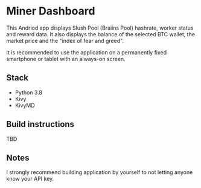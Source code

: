# Miner Dashboard

This Andriod app displays Slush Pool (Braiins Pool) hashrate, worker status and reward data.
It also displays the balance of the selected BTC wallet, the market price and the "index of fear and greed".

It is recommended to use the application on a permanently fixed smartphone or tablet with an always-on screen.

## Stack

- Python 3.8
- Kivy
- KivyMD

## Build instructions

TBD

## Notes

I strongly recommend building application by yourself to not letting anyone know your API key.